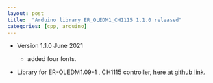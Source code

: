 ```yaml
---
layout: post
title:  "Arduino library ER_OLEDM1_CH1115 1.1.0 released"
categories: [cpp, arduino]
---
```


* Version 1.1.0 June 2021
	* added four fonts.


* Library for ER-OLEDM1.09-1  , CH1115 controller, [here at github link.](https://github.com/gavinlyonsrepo/ER_OLEDM1_CH1115)

